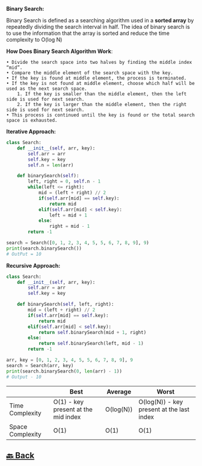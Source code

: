 **Binary Search:**

Binary Search is defined as a searching algorithm used in a **sorted array** by repeatedly dividing the search interval in half. The idea of binary search is to use the information that the array is sorted and reduce the time complexity to O(log N)

**How Does Binary Search Algorithm Work**:

    • Divide the search space into two halves by finding the middle index “mid”.
    • Compare the middle element of the search space with the key.
    • If the key is found at middle element, the process is terminated.
    • If the key is not found at middle element, choose which half will be used as the next search space.
        1. If the key is smaller than the middle element, then the left side is used for next search.
        2. If the key is larger than the middle element, then the right side is used for next search.
    • This process is continued until the key is found or the total search space is exhausted.

**Iterative Approach:**

```python
class Search:
    def __init__(self, arr, key):
        self.arr = arr
        self.key = key
        self.n = len(arr)

    def binarySearch(self):
        left, right = 0, self.n - 1
        while(left <= right):
            mid = (left + right) // 2
            if(self.arr[mid] == self.key):
                return mid
            elif(self.arr[mid] < self.key):
                left = mid + 1
            else:
                right = mid - 1
        return -1

search = Search([0, 1, 2, 3, 4, 5, 5, 6, 7, 8, 9], 9)
print(search.binarySearch())
# OutPut = 10
```
**Recursive Approach:**

```python
class Search:
    def __init__(self, arr, key):
        self.arr = arr
        self.key = key

    def binarySearch(self, left, right):
        mid = (left + right) // 2
        if(self.arr[mid] == self.key):
            return mid
        elif(self.arr[mid] < self.key):
            return self.binarySearch(mid + 1, right)
        else:
            return self.binarySearch(left, mid - 1)
        return -1

arr, key = [0, 1, 2, 3, 4, 5, 5, 6, 7, 8, 9], 9
search = Search(arr, key)
print(search.binarySearch(0, len(arr) - 1))
# Output - 10
```

|                  | Best                                | Average   | Worst                                     |
| ---------------- | ----------------------------------- | --------- | ----------------------------------------- |
| Time Complexity  | O(1) - key present at the mid index | O(log(N)) | O(log(N)) - key present at the last index |
| Space Complexity | O(1)                                | O(1)      | O(1)                                      |

<h2><a href="https://github.com/sanjay9616/data-structure-and-alogrithms/blob/master/Searching/README.md"> 🔙 Back</a></h2>